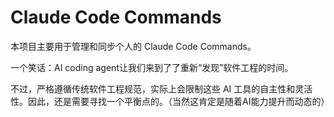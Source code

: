 # Claude Code Commands

本项目主要用于管理和同步个人的 Claude Code Commands。

一个笑话：AI coding agent让我们来到了了重新“发现”软件工程的时间。

不过，严格遵循传统软件工程规范，实际上会限制这些 AI 工具的自主性和灵活性。因此，还是需要寻找一个平衡点的。（当然这肯定是随着AI能力提升而动态的）
